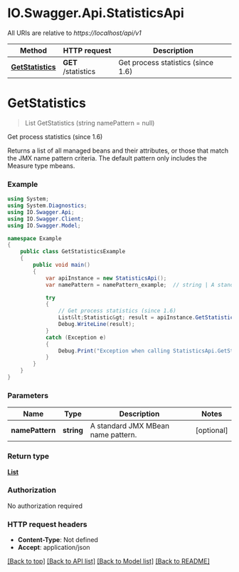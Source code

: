 # IO.Swagger.Api.StatisticsApi

All URIs are relative to *https://localhost/api/v1*

Method | HTTP request | Description
------------- | ------------- | -------------
[**GetStatistics**](StatisticsApi.md#getstatistics) | **GET** /statistics | Get process statistics (since 1.6)


<a name="getstatistics"></a>
# **GetStatistics**
> List<Statistic> GetStatistics (string namePattern = null)

Get process statistics (since 1.6)

Returns a list of all managed beans and their attributes, or those that match the JMX name pattern criteria. The default pattern only includes the Measure type mbeans.

### Example
```csharp
using System;
using System.Diagnostics;
using IO.Swagger.Api;
using IO.Swagger.Client;
using IO.Swagger.Model;

namespace Example
{
    public class GetStatisticsExample
    {
        public void main()
        {
            var apiInstance = new StatisticsApi();
            var namePattern = namePattern_example;  // string | A standard JMX MBean name pattern. (optional) 

            try
            {
                // Get process statistics (since 1.6)
                List&lt;Statistic&gt; result = apiInstance.GetStatistics(namePattern);
                Debug.WriteLine(result);
            }
            catch (Exception e)
            {
                Debug.Print("Exception when calling StatisticsApi.GetStatistics: " + e.Message );
            }
        }
    }
}
```

### Parameters

Name | Type | Description  | Notes
------------- | ------------- | ------------- | -------------
 **namePattern** | **string**| A standard JMX MBean name pattern. | [optional] 

### Return type

[**List<Statistic>**](Statistic.md)

### Authorization

No authorization required

### HTTP request headers

 - **Content-Type**: Not defined
 - **Accept**: application/json

[[Back to top]](#) [[Back to API list]](../README.md#documentation-for-api-endpoints) [[Back to Model list]](../README.md#documentation-for-models) [[Back to README]](../README.md)

